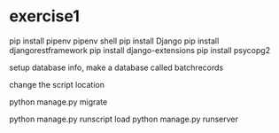 # exercise1

pip install pipenv
pipenv shell 
pip install Django
pip install djangorestframework
pip install django-extensions
pip install psycopg2


setup database info, make a database called batchrecords

change the script location 

python manage.py migrate

python manage.py runscript load
python manage.py runserver




